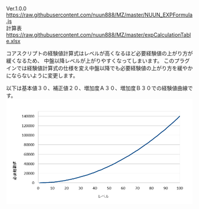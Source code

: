 Ver.1.0.0<br>
https://raw.githubusercontent.com/nuun888/MZ/master/NUUN_EXPFormula.js<br>
計算表<br>
https://raw.githubusercontent.com/nuun888/MZ/master/expCalculationTable.xlsx<br>

コアスクリプトの経験値計算式はレベルが高くなるほど必要経験値の上がり方が緩くなるため、
中盤以降レベルが上がりやすくなってしまいます。
このプラグインでは経験値計算式の仕様を変え中盤以降でも必要経験値の上がり方を緩やかにならないように変更します。<br>

以下は基本値３０、補正値２０、増加度Ａ３０、増加度Ｂ３０での経験値曲線です。
![画像](img/img1.png)
